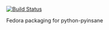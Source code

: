 [![Build Status](https://copr.fedorainfracloud.org/coprs/jamesd/paperwork/package/python-pyinsane/status_image/last_build.png)](https://copr.fedorainfracloud.org/coprs/jamesd/paperwork/package/python-pyinsane/)

Fedora packaging for python-pyinsane
